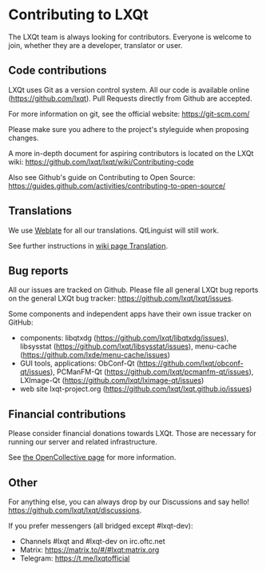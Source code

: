 Contributing to LXQt
====================

The LXQt team is always looking for contributors. Everyone is welcome to join,
whether they are a developer, translator or user.


Code contributions
------------------

LXQt uses Git as a version control system. All our code is available online (https://github.com/lxqt).
Pull Requests directly from Github are accepted.

For more information on git, see the official website:
  https://git-scm.com/

Please make sure you adhere to the project's styleguide when proposing changes.

A more in-depth document for aspiring contributors is located on the LXQt wiki:
  https://github.com/lxqt/lxqt/wiki/Contributing-code

Also see Github's guide on Contributing to Open Source:
  https://guides.github.com/activities/contributing-to-open-source/


Translations
------------

We use [Weblate](https://translate.lxqt-project.org) for all our translations. 
QtLinguist will still work.

See further instructions in [wiki page Translation](https://github.com/lxqt/lxqt/wiki/Translation).



Bug reports
-----------

All our issues are tracked on Github.
Please file all general LXQt bug reports on the general LXQt bug tracker:
  https://github.com/lxqt/lxqt/issues.

Some components and independent apps have their own issue tracker on GitHub:
* components: libqtxdg (https://github.com/lxqt/libqtxdg/issues),
  libsysstat (https://github.com/lxqt/libsysstat/issues),
  menu-cache (https://github.com/lxde/menu-cache/issues)
* GUI tools, applications:
  ObConf-Qt (https://github.com/lxqt/obconf-qt/issues),
  PCManFM-Qt (https://github.com/lxqt/pcmanfm-qt/issues),
  LXImage-Qt (https://github.com/lxqt/lximage-qt/issues)
* web site lxqt-project.org (https://github.com/lxqt/lxqt.github.io/issues)


Financial contributions
-----------------------

Please consider financial donations towards LXQt. Those are necessary for running our server and related infrastructure.

See [the OpenCollective page](https://opencollective.com/lxqt) for more information.


Other
-----

For anything else, you can always drop by our Discussions and say hello!
  https://github.com/lxqt/lxqt/discussions. 

If you prefer messengers (all bridged except #lxqt-dev):
* Channels #lxqt and #lxqt-dev on irc.oftc.net
* Matrix: https://matrix.to/#/#lxqt:matrix.org
* Telegram: https://t.me/lxqtofficial
